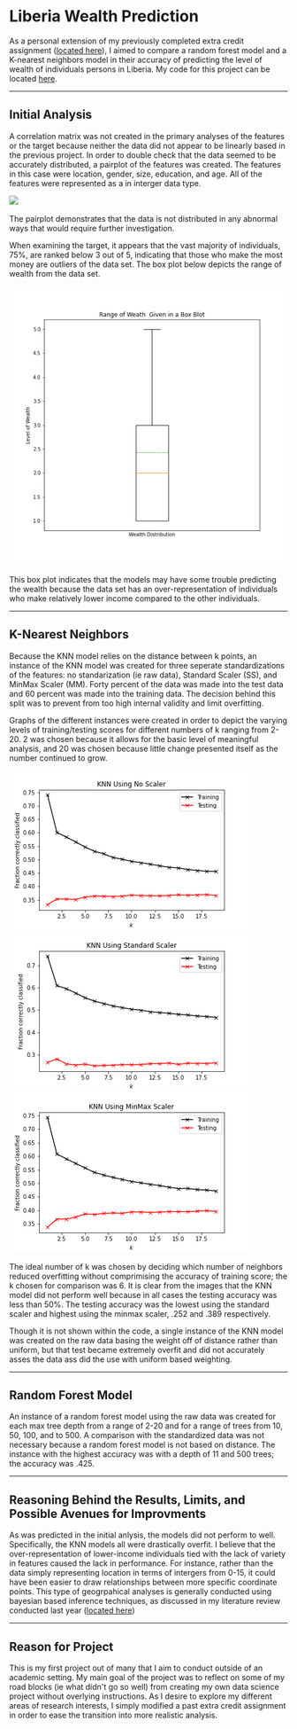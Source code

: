 # Liberia Wealth Prediction
As a personal extension of my previously completed extra credit assignment ([located here](https://sasan-faraj.github.io/Extra_Credit)), I aimed to compare a random forest model and a K-nearest neighbors model in their accuracy of predicting the level of wealth of individuals persons in Liberia. My code for this project can be located [here](https://sasan-faraj.github.io/wealth_prediction/Wealth_Predictions).

___

## Initial Analysis

A correlation matrix was not created in the primary analyses of the features or the target because neither the data did not appear to be linearly based in the previous project. In order to double check that the data seemed to be accurately distributed, a pairplot of the features was created. The features in this case were location, gender, size, education, and age. All of the features were represented as a in interger data type.

![](lbr_pair_plot.png)

The pairplot demonstrates that the data is not distributed in any abnormal ways that would require further investigation. 

When examining the target, it appears that the vast majority of individuals, 75%, are ranked below 3 out of 5, indicating that those who make the most money are outliers of the data set. The box plot below depicts the range of wealth from the data set. 

![](lbr_wealth_range.png)

This box plot indicates that the models may have some trouble predicting the wealth because the data set has an over-representation of individuals who make relatively lower income compared to the other individuals. 
___

## K-Nearest Neighbors

Because the KNN model relies on the distance between k points, an instance of the KNN model was created for three seperate standardizations of the features: no standarization (ie raw data), Standard Scaler (SS), and MinMax Scaler (MM). Forty percent of the data was made into the test data and 60 percent was made into the training data. The decision behind this split was to prevent from too high internal validity and limit overfitting. 

Graphs of the different instances were created in order to depict the varying levels of training/testing scores for different numbers of k ranging from 2-20. 2 was chosen because it allows for the basic level of meaningful analysis, and 20 was chosen because little change presented itself as the number continued to grow. 

![](knn_raw.png)
![](knn_ss.png)
![](knn_mm.png)

The ideal number of k was chosen by deciding which number of neighbors reduced overfitting without comprimising the accuracy of training score; the k chosen for comparison was 6. It is clear from the images that the KNN model did not perform well because in all cases the testing accuracy was less than 50%. The testing accuracy was the lowest using the standard scaler and highest using the minmax scaler, .252 and .389 respectively.

Though it is not shown within the code, a single instance of the KNN model was created on the raw data basing the weight off of distance rather than uniform, but that test became extremely overfit and did not accurately asses the data ass did the use with uniform based weighting.

___

## Random Forest Model

An instance of a random forest model using the raw data was created for each max tree depth from a range of 2-20 and for a range of trees from 10, 50, 100, and to 500. A comparison with the standardized data was not necessary because a random forest model is not based on distance. The instance with the highest accuracy was with a depth of 11 and 500 trees; the accuracy was .425.

___

## Reasoning Behind the Results, Limits, and Possible Avenues for Improvments

As was predicted in the initial anlysis, the models did not perform to well. Specifically, the KNN models all were drastically overfit. I believe that the over-representation of lower-income individuals tied with the lack of variety in features caused the lack in performance. For instance, rather than the data simply representing location in terms of intergers from 0-15, it could have been easier to draw relationships between more specific coordinate points. This type of geogrpahical analyses is generally conducted using bayesian based inference techniques, as discussed in my literature review conducted last year ([located here](ttps://sasan-faraj.github.io/workshop/assignment_3))

___

## Reason for Project
This is my first project out of many that I aim to conduct outside of an academic setting. My main goal of the project was to reflect on some of my road blocks (ie what didn't go so well) from creating my own data science project without overlying instructions. As I desire to  explore my different areas of research interests, I simply modified a past extra credit assignment in order to ease the transition into more realistic analysis. 
